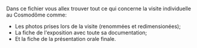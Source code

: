 Dans ce fichier vous allex trouver tout ce qui concerne la visite individuelle au Cosmodôme comme:

- Les photos prises lors de la visite (renommées et redimensionées);
- La fiche de l'exposition avec toute sa documentation;
- Et la fiche de la présentation orale finale. 
